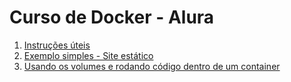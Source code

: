 # **Curso de Docker - Alura**

1. [Instruções úteis](./sections/useful-instructions.md)
2. [Exemplo simples - Site estático](./sections/static-site.md)
3. [Usando os volumes e rodando código dentro de um container](./sections/volumes.md)
